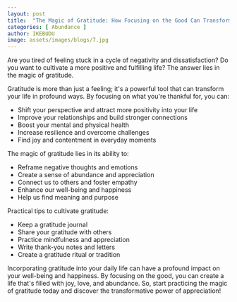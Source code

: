 ```yaml
---
layout: post
title:  "The Magic of Gratitude: How Focusing on the Good Can Transform Your Life"
categories: [ Abundance ]
author: IKEBUDU
image: assets/images/blogs/7.jpg
---
```


Are you tired of feeling stuck in a cycle of negativity and dissatisfaction? Do you want to cultivate a more positive and fulfilling life? The answer lies in the magic of gratitude.

Gratitude is more than just a feeling; it's a powerful tool that can transform your life in profound ways. By focusing on what you're thankful for, you can:

- Shift your perspective and attract more positivity into your life
- Improve your relationships and build stronger connections
- Boost your mental and physical health
- Increase resilience and overcome challenges
- Find joy and contentment in everyday moments

The magic of gratitude lies in its ability to:

- Reframe negative thoughts and emotions
- Create a sense of abundance and appreciation
- Connect us to others and foster empathy
- Enhance our well-being and happiness
- Help us find meaning and purpose

Practical tips to cultivate gratitude:

- Keep a gratitude journal
- Share your gratitude with others
- Practice mindfulness and appreciation
- Write thank-you notes and letters
- Create a gratitude ritual or tradition

Incorporating gratitude into your daily life can have a profound impact on your well-being and happiness. By focusing on the good, you can create a life that's filled with joy, love, and abundance. So, start practicing the magic of gratitude today and discover the transformative power of appreciation!